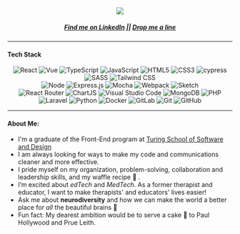  <div align="center">
  <img src="https://github.com/scottdgaines/fitlit/assets/105533317/8eb9d388-b171-4233-8e2f-fb83c2e3fe5c"/>
  <br />
  <h5><a href="www.linkedin.com/in/alycia-canavan">Find me on LinkedIn</a>  ||   <a href="mailto:alyciacan.swe@gmail.com">Drop me a line</a></h5>
</div>
<hr />
<h4>Tech Stack</h4>
<div align="center">
<img alt="React" src="https://img.shields.io/badge/react-%2320232a.svg?style=for-the-badge&logo=react&logoColor=%2361DAFB" />
<img alt="Vue" src=https://img.shields.io/badge/vuejs-%2335495e.svg?style=for-the-badge&logo=vuedotjs&logoColor=%234FC08D" />
<img alt="TypeScript" src="https://img.shields.io/badge/typescript-%23007ACC.svg?style=for-the-badge&logo=typescript&logoColor=white" />
<img alt="JavaScript" src="https://img.shields.io/badge/javascript-%23323330.svg?style=for-the-badge&logo=javascript&logoColor=%23F7DF1E" />
<img alt="HTML5" src="https://img.shields.io/badge/html5-%23E34F26.svg?style=for-the-badge&logo=html5&logoColor=white" />
<img alt="CSS3" src="https://img.shields.io/badge/css3-%231572B6.svg?style=for-the-badge&logo=css3&logoColor=white" />
<img alt="cypress" src="https://img.shields.io/badge/-cypress-%23E5E5E5?style=for-the-badge&logo=cypress&logoColor=058a5e" />
<img alt="SASS" src="https://img.shields.io/badge/SASS-hotpink.svg?style=for-the-badge&logo=SASS&logoColor=white" />
<img alt="Tailwind CSS" src="https://img.shields.io/badge/Tailwind_CSS-38B2AC?style=for-the-badge&logo=tailwind-css&logoColor=white" />
<br />
<img alt="Node" src="https://img.shields.io/badge/node.js-6DA55F?style=for-the-badge&logo=node.js&logoColor=white" />
<img alt="Express.js" src="https://img.shields.io/badge/express.js-%23404d59.svg?style=for-the-badge&logo=express&logoColor=%2361DAFB" />
<img alt="Mocha" src="https://img.shields.io/badge/-mocha-%238D6748?style=for-the-badge&logo=mocha&logoColor=white" />
<img alt="Webpack" src="https://img.shields.io/badge/webpack-%238DD6F9.svg?style=for-the-badge&logo=webpack&logoColor=black" />
<img alt="Sketch" src="https://img.shields.io/badge/Sketch-FFB387?style=for-the-badge&logo=sketch&logoColor=black" />
<br />
<img alt="React Router" src="https://img.shields.io/badge/React_Router-CA4245?style=for-the-badge&logo=react-router&logoColor=white" />
<img alt="ChartJS" src="https://img.shields.io/badge/chart.js-F5788D.svg?style=for-the-badge&logo=chart.js&logoColor=white" />
<img alt="Visual Studio Code" src="https://img.shields.io/badge/Visual%20Studio%20Code-0078d7.svg?style=for-the-badge&logo=visual-studio-code&logoColor=white" />
 <img alt="MongoDB" src="https://img.shields.io/badge/MongoDB-4EA94B?style=for-the-badge&logo=mongodb&logoColor=white" />
<img alt="PHP" src="https://img.shields.io/badge/PHP-777BB4?style=for-the-badge&logo=php&logoColor=white" />
<img alt="Laravel" src="https://img.shields.io/badge/Laravel-FF2D20?style=for-the-badge&logo=laravel&logoColor=white" />
<img alt="Python" src="https://img.shields.io/badge/Python-FFD43B?style=for-the-badge&logo=python&logoColor=blue" />
<img alt="Docker" src="https://img.shields.io/badge/Docker-2CA5E0?style=for-the-badge&logo=docker&logoColor=white" />
<img alt="GitLab" src="https://img.shields.io/badge/GitLab-330F63?style=for-the-badge&logo=gitlab&logoColor=white" />
<img alt="Git" src="https://img.shields.io/badge/git-%23F05033.svg?style=for-the-badge&logo=git&logoColor=white" />
<img alt="GitHub" src="https://img.shields.io/badge/github-%23121011.svg?style=for-the-badge&logo=github&logoColor=white" />



</div>
<hr />
<h4>About Me:</h4>
<ul>
<li>I'm a graduate of the Front-End program at <a href="https://turing.edu/">Turing School of Software and Design</a>
<li>I am always looking for ways to make my code and communications cleaner and more effective.
<li>I pride myself on my organization, problem-solving, collaboration and leadership skills, and my waffle recipe 🧇 . 
<li>I’m excited about <i>edTech</i> and <i>MedTech</i>. As a former therapist and educator, I want to make therapists' and educators' lives easier!
<li>Ask me about <b>neurodiversity</b> and how we can make the world a better place for <em>all</em> the beautiful brains 🧠 
<li>Fun fact: My dearest ambition would be to serve a cake 🍰 to Paul Hollywood and Prue Leith. 
</ul>

